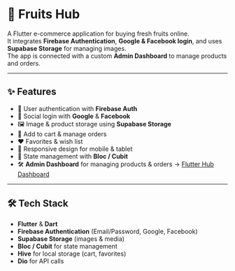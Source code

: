 # 🍎 Fruits Hub  

A Flutter e-commerce application for buying fresh fruits online.  
It integrates **Firebase Authentication**, **Google & Facebook login**, and uses **Supabase Storage** for managing images.  
The app is connected with a custom **Admin Dashboard** to manage products and orders.  

---

## ✨ Features
- 👤 User authentication with **Firebase Auth**  
- 🔑 Social login with **Google** & **Facebook**  
- 🖼️ Image & product storage using **Supabase Storage**  
- 🛒 Add to cart & manage orders  
- ❤️ Favorites & wish list  
- 📱 Responsive design for mobile & tablet  
- 🚀 State management with **Bloc / Cubit**  
- 🛠️ **Admin Dashboard** for managing products & orders → [Flutter Hub Dashboard](https://github.com/IbrahemZakria/flutter_hub_dash_board)  

---

## 🛠️ Tech Stack
- **Flutter** & **Dart**  
- **Firebase Authentication** (Email/Password, Google, Facebook)  
- **Supabase Storage** (images & media)  
- **Bloc / Cubit** for state management  
- **Hive** for local storage (cart, favorites)  
- **Dio** for API calls  


